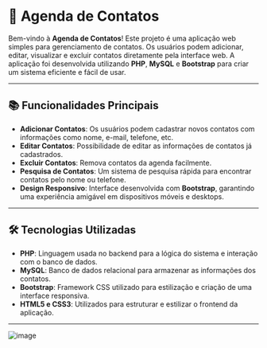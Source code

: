 # 📇 Agenda de Contatos

Bem-vindo à **Agenda de Contatos**! Este projeto é uma aplicação web simples para gerenciamento de contatos. Os usuários podem adicionar, editar, visualizar e excluir contatos diretamente pela interface web. A aplicação foi desenvolvida utilizando **PHP**, **MySQL** e **Bootstrap** para criar um sistema eficiente e fácil de usar.

---

## 📚 Funcionalidades Principais

- **Adicionar Contatos**: Os usuários podem cadastrar novos contatos com informações como nome, e-mail, telefone, etc.
- **Editar Contatos**: Possibilidade de editar as informações de contatos já cadastrados.
- **Excluir Contatos**: Remova contatos da agenda facilmente.
- **Pesquisa de Contatos**: Um sistema de pesquisa rápida para encontrar contatos pelo nome ou telefone.
- **Design Responsivo**: Interface desenvolvida com **Bootstrap**, garantindo uma experiência amigável em dispositivos móveis e desktops.

---

## 🛠️ Tecnologias Utilizadas

- **PHP**: Linguagem usada no backend para a lógica do sistema e interação com o banco de dados.
- **MySQL**: Banco de dados relacional para armazenar as informações dos contatos.
- **Bootstrap**: Framework CSS utilizado para estilização e criação de uma interface responsiva.
- **HTML5 e CSS3**: Utilizados para estruturar e estilizar o frontend da aplicação.

---

![image](https://github.com/user-attachments/assets/237a6edd-ce85-425c-a5e3-57392d3453bf)
